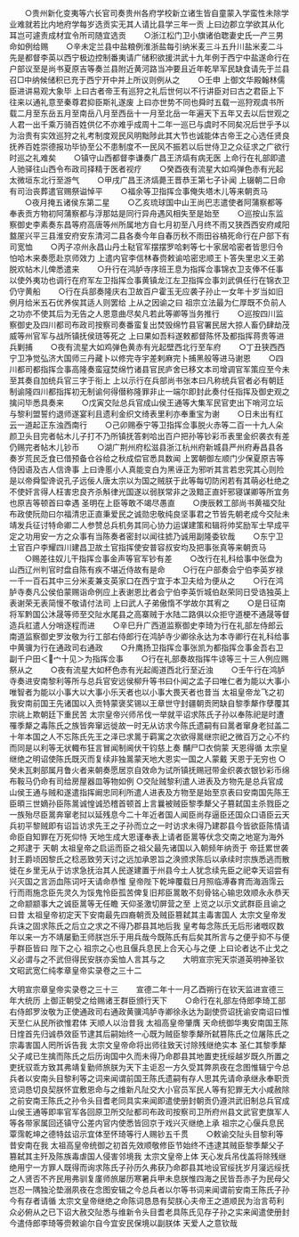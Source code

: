 <!-- { "loadSidebar": true } -->
　　○贵州新化变夷等六长官司奏贵州各府学校新立诸生皆自童蒙入学蛮性未除学业难就若比内地府学每岁选贡实无其人请比县学三年一贡  上曰边郡立学欲其从化耳岂可遽责成材宜令所司随宜选贡
　　○浙江松门卫小旗诸伯聦妻史氏一产三男命如例给赐
　　○辛未定兰县中盐粮例淮浙盐每引纳米麦三斗五升川盐米麦二斗先是都督李英以西宁极边控制番夷请广储积欲援洪武十九年例于西宁中盐遂命行在户部议至是尚书夏原吉等奏兰县附近黄河路当冲要且近年乾旱军民缺食请先于兰县召□中纳候储积已充于西宁开中并上所议则例从之
　　○壬申  上御文华殿翰林儒臣进讲易观大象毕  上曰古者帝王有巡狩之礼后世何以不行讲臣对曰古之君臣上下往来以通礼意至秦尊君抑臣斯礼遂废  上曰亦世势不同也舜时五载一巡狩观虞书所载二月至东岳五月至南岳八月至西岳十一月至北岳一年遍天下五年又去以后世观之人君一出千乘万骑百姓供亿不亦难乎成周十二年一巡已与虞时不同矣况后世乎予以为治贵有实效巡狩之礼考制度观民风明黜陟此其大节也诚能体古帝王之心选任贤良抚养百姓崇德报功毕协至公不患制度不一民风不振若以后世侍卫之众征求之广欲行时巡之礼难矣
　　○镇守山西都督李谦奏广昌王济熇有病无医  上命行在礼部即遣人驰驿往山西令布政司择精于医者视疗
　　○癸酉夜有流星大如鸡弹色赤有光起太微垣东北行至游气
　　○甲戌广昌王济熇薨王晋恭王第七子讣闻  上辍朝二日命有司治丧葬遣官赐祭谥悼平
　　○福余等卫指挥佥事俺失塔木儿等来朝贡马
　　○夜月掩五诸侯东第二星
　　○乙亥琉球国中山王尚巴志遣使者阿蒲察都等奉表贡方物初阿蒲察都与浮那姑是同行异舟遇风相失至是始至
　　○巡按山东监察御史李素奏东昌等府高唐等州所属地方自七月初至八月终不雨又狭西西安府咸阳盩厔兴平三县淮安府安东清河二县各奏今年自春历秋不雨田谷槁死命行在户部下有司宽恤
　　○丙子凉州永昌山丹土鞑官军摆摆罗哈剌等七十家居哈密者皆思归令怕哈木来奏愿赴京师效力  上遣内官李信林春赍敕谕哈密忠顺王卜答失里忠义王弟脱欢帖木儿俾悉遣来
　　○升行在鸿胪寺序班王息为指挥佥事锦衣卫支俸不任事以使外夷功也调行在府军左卫指挥佥事黄镇龙江左卫指挥佥事刘武俱任行在锦衣卫仍守黄船
　　○行在兵部奏隆庆右卫故百户霍玉无应袭子孙止一女年十岁当如旧例月给米五石优养俟其适人则罢给  上从之因谕之曰  祖宗立法最为仁厚既不负前人之功亦不使其后为无告之人恩意曲尽矣凡若此等卿等当务推行
　　○巡按四川监察御史及四川都司布政司按察司奏番蛮复出焚毁绵竹县官署民居大掠人畜仍肆劫茂威等州官军与战所镇抚侯琏等死之  上曰果如吾料遂敕都督陈怀及都指挥蒋贵等进兵剿捕
　　○夜有流星大如鸡弹色黄赤有光起壁西北行至车府
　　○丁丑狭西西宁卫净觉弘济大国师三丹藏卜以修完寺宇差剌麻完卜捕黑般等进马谢恩
　　○四川都司都指挥佥事高隆奏蛮寇焚绵竹诸县官民庐舍已移文本司增调官军策应至今未至其奏自加统兵官三字于衔上  上以示行在兵部尚书张本曰凡称统兵官者必有朝廷制谕隆四川都指挥初无制谕何得僣称隆罪非止一端尔即封此奏付任指挥及御史观之擒问毕悉具奏来
　　○戊寅交阯总兵官成山侯王通等大集军民官吏出下哨河立坛与黎利盟誓约退师遂宴利且遗利金织文绮表里利亦奉重宝为谢
　　○日未出有红云一道起正东浊西南行
　　○己卯赐泰宁等卫指挥佥事脱火赤等二百一十九人朵颜卫头目完者帖木儿子打不乃所镇抚答剌哈出百户把孙等钞彩币表里金织袭衣有差仍赐完者帖木儿钞币
　　○湖广荆州府松滋县浙江杭州府新城县严州府寿昌县各奏岁荒民乏食已借预备仓谷给之秋成偿官悉具数闻  上罢朝御左顺门少保夏原吉等侍因语及古人信谗事  上曰谗慝小人真能变白为黑诬正为邪听其言若忠究其心则险是以帝舜堲谗说孔子远佞人唐太宗以为国之贼朕于此等每切防闲若有其萌必杜绝之不使奸言得人枉害忠良齐杀斛律光国遂以弱朕常非之汲黯正直奸邪寝谋卿等所宜务也原吉等顿首曰幸遇  圣明在上臣等敢不竭尽愚直
　　○庚辰敕工部尚书黄福交阯布政使阮勋曰尔福清忠正直秉爱民之诚勋忠敬纯良坚事君之节皆先朝老成今交阯未靖发兵征讨特命卿二人参赞总兵机务其同心协力运谋建策和辑将帅奖励军士早成平定之功用安一方之众事有当陈奏者密封以闻往摅乃诚用副隆委钦哉
　　○东宁卫土官百户李耀四川建昌卫故土官指挥使安普容叔安均及把事张真等来朝贡马
　　○赐差往奴儿干指挥佥事金声等官军钞有差
　　○改行在礼科给事中张盘为山西辽州判官时盘自陈有疾不堪近侍故有是命
　　○行在户部奏会宁伯李英岁禄一千一百石其中三分米麦兼支英家口在西宁宜于本卫夫给为便从之
　　○行在鸿胪寺奏凡公侯伯蒙赐诣命例应上表谢恩比者会宁伯李英忻城伯赵荣同日受诰独英上表谢荣无表简慢不敬请付法司  上曰武人子弟傲惰不学故尔其宥之
　　○是日征南将军黔国公沐晟等师至交阯水尾县之高寨贼于水陆二路俱以众拒守道梗不通晟等督造兵舡遣人分哨逐程而进
　　○辛巳升广西道监察御史李琦为行在礼部左侍郎云南道监察御史罗汝敬为行工部右侍郎行在鸿胪寺少卿徐永达为本寺卿行在礼科给事中黄骥为行在通政司右通政
　　○升鹰扬卫指挥佥事张凯为都指挥佥事金吾右卫副千户田＜宀十见＞为指挥佥事
　　○行在礼部奏故指挥牛谅等三十三人例应赐祭从之
　　○夜有流星大如杯色赤有光起阁道西北行至近浊
　　○壬午行在鸿胪寺奏进安南黎利等所与总兵官安远侯柳升等书曰仆闻之孟子曰唯仁者为能以大事小唯智者为能以小事大以大事小乐天者也以小事大畏天者也昔当  太祖皇帝龙飞之初我安南前国王先诸国以入贡特蒙褒奖锡以王章世守封疆朝贡罔缺自黎季犛作孽覆其宗祧上欺朝廷下重民苦  太宗皇帝兴师吊伐一举就平诏求陈氏子孙以奉陈祀是时遭罹季犛之毒陈氏之族皆奔窜远徙故一时无从访求今陈氏遗嗣有曰暠者窜身老挝盖二十年本国之人不忘陈氏先王之泽已求暠于羁寓之次欲得暠继宗祀之微百万之心不约而同是以利等无状輙布狂言冒闻制阃伏干钧慈上奏  黼尸□衣倘蒙  天恩得循  太宗皇继绝之明诏使陈氏既灭而复续非独暠蒙天地大恩实一国之人蒙戴  天恩于无穷也
○癸未瓦剌部属月鲁火者来朝奏愿居京自效命为试所镇抚赐冠带金织袭衣银钞彩币绵布鞍马仍命有司给房屋器皿等物如例
○交阯贼黎利遣人进表及方物先是总兵官成山侯王通与贼和遂遣指挥阚忠同利所遣人进表及方物至是始至京表曰安南国先陈王臣暊三世嫡孙臣陈暠诚惶诚恐稽首顿首上言曩被贼臣黎季犛父子篡弑国主杀戮臣之一族殆尽臣暠奔窜老挝以延残息今二十年近者国人闻臣尚存逼臣还国众口语臣云天兵初平黎贼即有诏旨访求先王之子孙而立之一时访求未得乃建郡县今皆欲臣陈情请命臣自知罪在万死仰恃  天地生成大恩谨奉表上请者臣暠等伏念交南之地寔为海外之邦逮于  天朝  太祖皇帝之启运而臣之祖父最先诸国以入朝频年纳贡于  帝廷累世袭封王爵顷因黎氏之稔恶致劳天讨之远加承恩旨之涣颁求陈后以承续时宗族悉逃而散徙在乡里无从于访求急抚治其人民遂建置于州县今土人犹念续先臣之祀幸天诏尝有兴灭国之言沥血陈词吁天请命恭惟  皇帝陛下乾坤覆载日月照临溥春育而海涵霈云行而雨施念臣先灵久为馁鬼怜臣孤苦俾复旧邦臣暠敢不刻骨铭心输忠效顺永永恭天之命颛颛事大之诚臣暠等无任瞻  天仰圣激切屏营之至  上览之以示文武群臣且谕之曰昔  太祖皇帝初定天下安南最先四裔朝贡及贼臣篡弑其主毒害国人  太宗文皇帝发兵诛之固求陈氏之后立之求之不得乃郡县其地后我  皇考每念陈氏无后形诸嘅叹数年以来一方不靖屡勤王师朕岂乐于用兵哉今既陈氏有后矣其所言与之便乎抑不与便乎群臣皆曰  陛下之心  祖宗之心也且偃兵息民上合天心与之便  上曰论者达不止戈之义必谓与之不武但得民安朕亦奚恤人言其与之
　　大明宣宗宪天崇道英明神圣钦文昭武宽仁纯孝章皇帝实录卷之三十二


大明宣宗章皇帝实录卷之三十三
　　宣德二年十一月乙酉朔行在钦天监进宣德三年大统历  上御正朝受之给赐诸王群臣颁行天下
　　○命行在礼部左侍郎李琦工部右侍郎罗汝敬为正使通政司右通政黄骥鸿胪寺卿徐永达为副使赍诏抚谕安南诏曰惟  天至仁从民所欲惟君体  天顺人以治昔我  太祖高皇帝肇膺  天命统御华夷安南国王陈日煃首先归诚恭效臣节逮其后嗣始终一心既为贼臣黎季犛所弑篡陈氏之位屠陈氏之宗毒害国人罔所诉告我  太宗文皇帝命将出师往致天讨除残继绝实本  圣仁其黎季犛父子咸已生擒而陈氏之后历询国中久而未得乃命郡县其地置吏抚绥越岁既久所置之吏抚驭乖方致其弗靖复勤师旅朕为天下主讵忍一方久受其弊夙夜在念图惟辑宁今总兵者以安南头目黎利等之词来闻谓前国王陈氏遗嗣有存人思其先请命承继永奉职贡览词恳切良契朕怀宜敷恩命与之维新凡阯交大小官员军民人等有犯罪无大小咸赦除之前安南王陈氏之孙令头目耆老同具实来闻即遣使册封朝贡仍遵洪武旧制总兵官成山侯王通等即率官军各回原卫所交阯都司布政司按察司卫所府州县文武官吏旗军人等各带家属回还镇守公差内官内使悉皆回京于戏兴灭继绝上承  祖宗之心偃兵息民覃霈乾坤之德特兹诏示宜体至怀琦等行人赐钞五千贯
　　○敕谕交阯头目黎利等昔安南在我  太祖高皇帝统御之初首先效顺敬修臣节始终不违逮其贼臣黎季犛父子篡弑其主歼及陈族毒虐国人侵害邻境我  太宗文皇帝上体  天心发兵吊伐盖将除残继绝用宁一方罪人既得而询求陈氏子孙历久弗获乃命郡县其地设官绥抚岁月寖远绥抚之人贤否不齐民用弗驯复廑师旅屡历寒暑兵甲未息朕惟四海之民皆吾赤子为民母父岂忍一隅独沦垫溺夙夜在念图安辑之今总兵者以尔等书词来闻谓前安南王陈氏子孙今有存者请循  太宗文皇帝继绝之命陈词恳恳有契朕心夫帝王之道顺民为治言苟利众必俯从之已下诏大赦交阯悉与维新令头目耆老具陈氏见存子孙之实来闻遣使册封今遣侍郎李琦等赍敕谕尔自今宜安民保境以副朕体  天爱人之意钦哉

